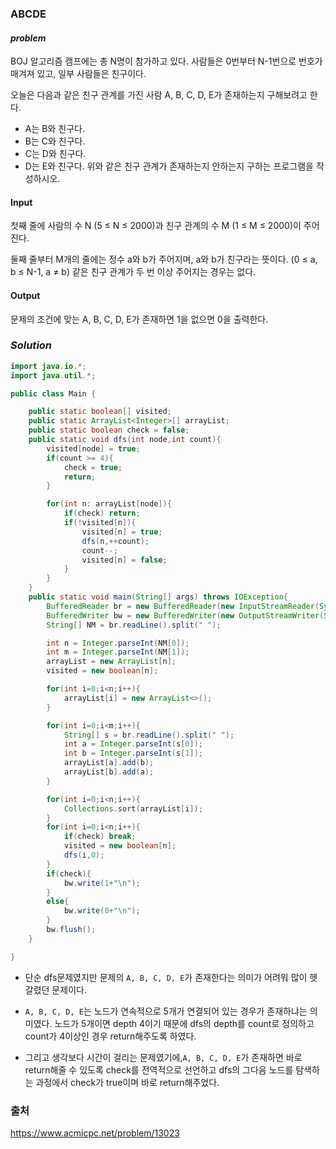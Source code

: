 ### **ABCDE**


#### ***problem***
BOJ 알고리즘 캠프에는 총 N명이 참가하고 있다. 사람들은 0번부터 N-1번으로 번호가 매겨져 있고, 일부 사람들은 친구이다.

오늘은 다음과 같은 친구 관계를 가진 사람 A, B, C, D, E가 존재하는지 구해보려고 한다.

- A는 B와 친구다.
- B는 C와 친구다.
- C는 D와 친구다.
- D는 E와 친구다.
위와 같은 친구 관계가 존재하는지 안하는지 구하는 프로그램을 작성하시오.


#### **Input**
첫째 줄에 사람의 수 N (5 ≤ N ≤ 2000)과 친구 관계의 수 M (1 ≤ M ≤ 2000)이 주어진다.

둘째 줄부터 M개의 줄에는 정수 a와 b가 주어지며, a와 b가 친구라는 뜻이다. (0 ≤ a, b ≤ N-1, a ≠ b) 같은 친구 관계가 두 번 이상 주어지는 경우는 없다.

#### **Output**
문제의 조건에 맞는 A, B, C, D, E가 존재하면 1을 없으면 0을 출력한다.

### ***Solution***
``` java
import java.io.*;
import java.util.*;

public class Main {

    public static boolean[] visited;
    public static ArrayList<Integer>[] arrayList;
    public static boolean check = false;
    public static void dfs(int node,int count){
        visited[node] = true;
        if(count >= 4){
            check = true;
            return;
        }

        for(int n: arrayList[node]){
            if(check) return;
            if(!visited[n]){
                visited[n] = true;
                dfs(n,++count);
                count--;
                visited[n] = false;
            }
        }
    }
    public static void main(String[] args) throws IOException{
        BufferedReader br = new BufferedReader(new InputStreamReader(System.in));
        BufferedWriter bw = new BufferedWriter(new OutputStreamWriter(System.out));
        String[] NM = br.readLine().split(" ");

        int n = Integer.parseInt(NM[0]);
        int m = Integer.parseInt(NM[1]);
        arrayList = new ArrayList[n];
        visited = new boolean[n];

        for(int i=0;i<n;i++){
            arrayList[i] = new ArrayList<>();
        }

        for(int i=0;i<m;i++){
            String[] s = br.readLine().split(" ");
            int a = Integer.parseInt(s[0]);
            int b = Integer.parseInt(s[1]);
            arrayList[a].add(b);
            arrayList[b].add(a);
        }

        for(int i=0;i<n;i++){
            Collections.sort(arrayList[i]);
        }
        for(int i=0;i<n;i++){
            if(check) break;
            visited = new boolean[n];
            dfs(i,0);
        }
        if(check){
            bw.write(1+"\n");
        }
        else{
            bw.write(0+"\n");
        }
        bw.flush();
    }

}
```
- 단순 dfs문제였지만 문제의 `A, B, C, D, E`가 존재한다는 의미가 어려워 많이 헷갈렸던 문제이다.

- `A, B, C, D, E`는 노드가 연속적으로 5개가 연결되어 있는 경우가 존재하냐는 의미였다. 노드가 5개이면 depth 4이기 때문에 dfs의 depth를 count로 정의하고 count가 4이상인 경우 return해주도록 하였다.
- 그리고 생각보다 시간이 걸리는 문제였기에,`A, B, C, D, E`가 존재하면 바로 return해줄 수 있도록 check를 전역적으로 선언하고 dfs의 그다음 노드를 탐색하는 과정에서 check가 true이며 바로 return해주었다.


### 출처
https://www.acmicpc.net/problem/13023